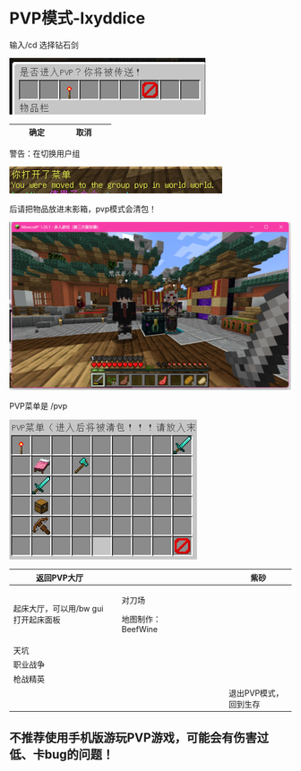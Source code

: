 # PVP模式-lxyddice



输入/cd 选择钻石剑

![](<../../.gitbook/assets/image (1) (1) (1) (1).png>)

|   |   | 确定 |   |   |   | 取消 |   |   |
| - | - | -- | - | - | - | -- | - | - |

&#x20;

警告：在切换用户组

![](<../../.gitbook/assets/image (3) (1) (1) (1).png>)

后请把物品放进末影箱，pvp模式会清包！

![](<../../.gitbook/assets/image (4) (1) (1).png>)

PVP菜单是 /pvp

&#x20;

![](<../../.gitbook/assets/image (5) (1) (1).png>)

| 返回PVP大厅               |   |                                |   |   |   |   |   | 紫砂           |
| --------------------- | - | ------------------------------ | - | - | - | - | - | ------------ |
| 起床大厅，可以用/bw gui打开起床面板 |   | <p>对刀场</p><p>地图制作：BeefWine</p> |   |   |   |   |   |              |
| 天坑                    |   |                                |   |   |   |   |   |              |
| 职业战争                  |   |                                |   |   |   |   |   |              |
| 枪战精英                  |   |                                |   |   |   |   |   |              |
|                       |   |                                |   |   |   |   |   | 退出PVP模式，回到生存 |

&#x20;

## 不推荐使用手机版游玩PVP游戏，可能会有伤害过低、卡bug的问题！
